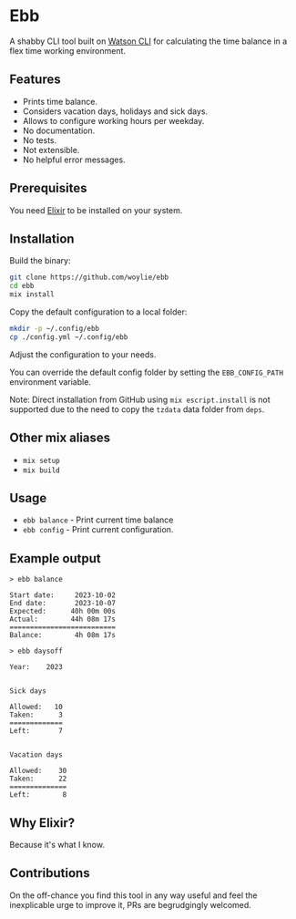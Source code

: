 # Ebb

A shabby CLI tool built on [Watson CLI](https://github.com/TailorDev/Watson) for
calculating the time balance in a flex time working environment.

## Features

- Prints time balance.
- Considers vacation days, holidays and sick days.
- Allows to configure working hours per weekday.
- No documentation.
- No tests.
- Not extensible.
- No helpful error messages.

## Prerequisites

You need [Elixir](https://elixir-lang.org/install.html) to be installed on your
system.

## Installation

Build the binary:

```bash
git clone https://github.com/woylie/ebb
cd ebb
mix install
```

Copy the default configuration to a local folder:

```bash
mkdir -p ~/.config/ebb
cp ./config.yml ~/.config/ebb
```

Adjust the configuration to your needs.

You can override the default config folder by setting the `EBB_CONFIG_PATH`
environment variable.

Note: Direct installation from GitHub using `mix escript.install` is not
supported due to the need to copy the `tzdata` data folder from `deps`.

## Other mix aliases

- `mix setup`
- `mix build`

## Usage

- `ebb balance` - Print current time balance
- `ebb config` - Print current configuration.

## Example output

```
> ebb balance

Start date:     2023-10-02
End date:       2023-10-07
Expected:      40h 00m 00s
Actual:        44h 08m 17s
==========================
Balance:        4h 08m 17s
```

```
> ebb daysoff

Year:    2023


Sick days

Allowed:   10
Taken:      3
=============
Left:       7


Vacation days

Allowed:    30
Taken:      22
==============
Left:        8
```

## Why Elixir?

Because it's what I know.

## Contributions

On the off-chance you find this tool in any way useful and feel the inexplicable
urge to improve it, PRs are begrudgingly welcomed.
